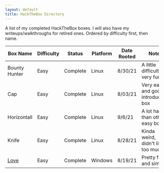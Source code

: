 ```yaml
---
layout: default
title: HackTheBox Directory
---
```

A list of my completed HackTheBox boxes. I will also have my writeups/walkthroughs for retired ones. Ordered by difficulty first, then name.
<br />

| Box Name  | Difficulty | Status | Platform | Date Rooted | Notes |
| ------------- | ------------- | ------------- | ------------- |------------- |------------- |
| Bounty Hunter | Easy | Complete | Linux | 8/30/21 | A little difficult, but very fun |
| Cap | Easy | Complete | Linux | 8/03/21 | Very easy and good introductory box |
| Horizontall | Easy | Complete | Linux | 9/6/21 | A lot harder than other easy boxes |
| Knife | Easy | Complete | Linux | 8/28/21 | Kinda weird, didn't like it too much |
| <a href="https://susmdt.github.io/Nigerald/HTB/Love"> Love </a>  | Easy | Complete | Windows | 8/19/21 | Pretty fun and simple |
